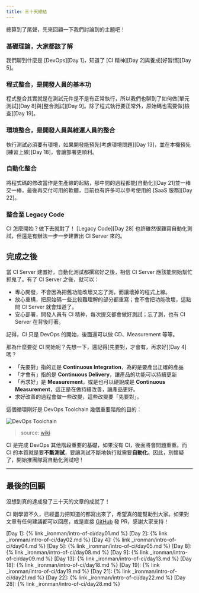 ```yaml
---
title: 三十天總結 
---
```


總算到了尾聲，先來回顧一下我們討論到的主題吧！

### 基礎理論，大家都該了解

我們聊到什麼是 [DevOps][Day 1]，知道了 [CI 精神][Day 2]與養成[好習慣][Day 5]。

### 程式整合，是開發人員的基本功

程式整合其實就是在測試元件是不是有正常執行，所以我們也聊到了如何做[單元測試][Day 8]與[整合測試][Day 9]。除了程式執行要正常外，原始碼也需要做[檢查][Day 19]。

### 環境整合，是開發人員與維運人員的整合

執行測試必須要有環境，如果開發能預先[考慮環境問題][Day 13]，並在本機預先[練習上線][Day 18]，會讓部署更順利。

### 自動化整合

將程式碼的修改當作是生產線的起點，那中間的過程都能[自動化][Day 21]並一棒交一棒，最後再交付可用的軟體，目前也有許多可以參考使用的 [SaaS 服務][Day 22]。

### 整合至 Legacy Code

CI 怎麼開始？做下去就對了！ [Legacy Code][Day 28] 也許雖然很難寫自動化測試，但還是有辦法一步一步建置出 CI Server 來的。

## 完成之後

當 CI Server 建置好，自動化測試都撰寫好之後，相信 CI Server 應該能開始幫忙抓鬼了。有了 CI Server 之後，就可以：

* 專心開發，不會因為把舊功能改壞又忘了測，而讓壞掉的程式上線。
* 放心重構，把原始碼一些比較難理解的部分都重寫；會不會把功能改壞，這點問 CI Server 就會知道了。
* 安心部署，開發人員有 CI 精神，每次提交都會做好測試；忘了測，也有 CI Server 在背後盯著。

記得，CI 只是 DevOps 的開始，後面還可以做 CD、Measurement 等等。

那為什麼要從 CI 開始呢？先想一下，還記得[先要對，才會有，再求好][Day 4]嗎？

* 「先要對」指的正是 **Continuous Integration**，為的是要產出正確的產品
* 「才會有」指的是 **Continuous Delivery**，讓產品的功能可以持續更新
* 「再求好」是 **Measurement**，或是也可以硬說成是 **Continuous Measurement**，這正是在做持續改善，讓產品更好。
* 求好改善的過程會做一些改變，這些改變要「先要對」。

這個循環剛好是 DevOps Toolchain 幾個重要階段的目的：

![DevOps Toolchain](https://upload.wikimedia.org/wikipedia/commons/thumb/0/05/Devops-toolchain.svg/512px-Devops-toolchain.svg.png)

> source: [wiki](https://en.wikipedia.org/wiki/DevOps_toolchain)

CI 是完成 DevOps 其他階段重要的基礎，如果沒有 CI，後面將會問題重重。而 CI 的本質就是要**不斷測試**，要讓測試不斷地執行就需要**自動化**。因此，別懷疑了，開始推團隊寫自動化測試吧！

---

## 最後的回顧

沒想到真的達成發了三十天的文章的成就了！

CI 剛學習不久，已經盡力把知道的都寫出來了，希望真的能幫助到大家。如果對文章有任何建議都可以回應，或是直接 [GitHub][] 發 PR，感謝大家支持！

[GitHub]: https://github.com/MilesChou/book-intro-of-ci

[Day 1]: {% link _ironman/intro-of-ci/day01.md %}
[Day 2]: {% link _ironman/intro-of-ci/day02.md %}
[Day 4]: {% link _ironman/intro-of-ci/day04.md %}
[Day 5]: {% link _ironman/intro-of-ci/day05.md %}
[Day 8]: {% link _ironman/intro-of-ci/day08.md %}
[Day 9]: {% link _ironman/intro-of-ci/day09.md %}
[Day 13]: {% link _ironman/intro-of-ci/day13.md %}
[Day 18]: {% link _ironman/intro-of-ci/day18.md %}
[Day 19]: {% link _ironman/intro-of-ci/day19.md %}
[Day 21]: {% link _ironman/intro-of-ci/day21.md %}
[Day 22]: {% link _ironman/intro-of-ci/day22.md %}
[Day 28]: {% link _ironman/intro-of-ci/day28.md %}
